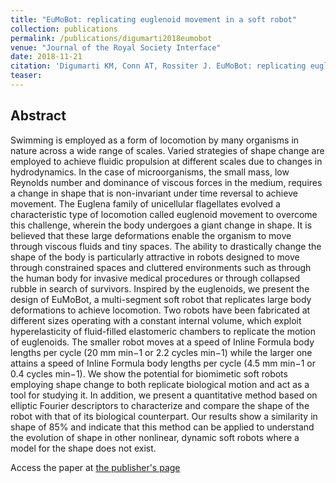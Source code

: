 ```yaml
---
title: "EuMoBot: replicating euglenoid movement in a soft robot"
collection: publications
permalink: /publications/digumarti2018eumobot
venue: "Journal of the Royal Society Interface"
date: 2018-11-21
citation: 'Digumarti KM, Conn AT, Rossiter J. EuMoBot: replicating euglenoid movement in a soft robot. Journal of the Royal Society Interface. 2018 Nov 21;15(148):20180301.'
teaser:
---
```


## Abstract
Swimming is employed as a form of locomotion by many organisms in nature across a wide range of scales. Varied strategies of shape change are employed to achieve fluidic propulsion at different scales due to changes in hydrodynamics. In the case of microorganisms, the small mass, low Reynolds number and dominance of viscous forces in the medium, requires a change in shape that is non-invariant under time reversal to achieve movement. The Euglena family of unicellular flagellates evolved a characteristic type of locomotion called euglenoid movement to overcome this challenge, wherein the body undergoes a giant change in shape. It is believed that these large deformations enable the organism to move through viscous fluids and tiny spaces. The ability to drastically change the shape of the body is particularly attractive in robots designed to move through constrained spaces and cluttered environments such as through the human body for invasive medical procedures or through collapsed rubble in search of survivors. Inspired by the euglenoids, we present the design of EuMoBot, a multi-segment soft robot that replicates large body deformations to achieve locomotion. Two robots have been fabricated at different sizes operating with a constant internal volume, which exploit hyperelasticity of fluid-filled elastomeric chambers to replicate the motion of euglenoids. The smaller robot moves at a speed of Inline Formula body lengths per cycle (20 mm min−1 or 2.2 cycles min−1) while the larger one attains a speed of Inline Formula body lengths per cycle (4.5 mm min−1 or 0.4 cycles min−1). We show the potential for biomimetic soft robots employing shape change to both replicate biological motion and act as a tool for studying it. In addition, we present a quantitative method based on elliptic Fourier descriptors to characterize and compare the shape of the robot with that of its biological counterpart. Our results show a similarity in shape of 85% and indicate that this method can be applied to understand the evolution of shape in other nonlinear, dynamic soft robots where a model for the shape does not exist.

Access the paper at [the publisher's page](https://doi.org/10.1098/rsif.2018.0301)